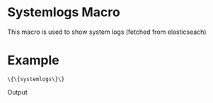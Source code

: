 Systemlogs Macro
================

This macro is used to show system logs (fetched from elasticseach)

Example
=======

~~~~ {.sourceCode .python}
\{\{systemlogs\}\}
~~~~

Output
